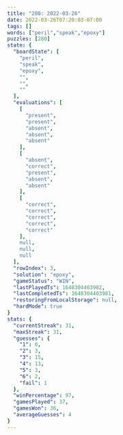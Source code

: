 ```yaml
---
title: "280: 2022-03-26"
date: 2022-03-26T07:20:03-07:00
tags: []
words: ["peril","speak","epoxy"]
puzzles: [280]
state: {
  "boardState": [
    "peril",
    "speak",
    "epoxy",
    "",
    "",
    ""
  ],
  "evaluations": [
    [
      "present",
      "present",
      "absent",
      "absent",
      "absent"
    ],
    [
      "absent",
      "correct",
      "present",
      "absent",
      "absent"
    ],
    [
      "correct",
      "correct",
      "correct",
      "correct",
      "correct"
    ],
    null,
    null,
    null
  ],
  "rowIndex": 3,
  "solution": "epoxy",
  "gameStatus": "WIN",
  "lastPlayedTs": 1648304403982,
  "lastCompletedTs": 1648304403981,
  "restoringFromLocalStorage": null,
  "hardMode": true
}
stats: {
  "currentStreak": 31,
  "maxStreak": 31,
  "guesses": {
    "1": 0,
    "2": 3,
    "3": 15,
    "4": 13,
    "5": 3,
    "6": 2,
    "fail": 1
  },
  "winPercentage": 97,
  "gamesPlayed": 37,
  "gamesWon": 36,
  "averageGuesses": 4
}
---
```


<!-- more -->
